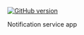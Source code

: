 [![GitHub version](https://badge.fury.io/gh/Meiendorf%2Fbecoming-1.svg)](https://badge.fury.io/gh/Meiendorf%2Fbecoming-1)

Notification service app
